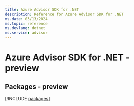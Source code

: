 ```yaml
---
title: Azure Advisor SDK for .NET
description: Reference for Azure Advisor SDK for .NET
ms.date: 03/13/2024
ms.topic: reference
ms.devlang: dotnet
ms.service: advisor
---
```

# Azure Advisor SDK for .NET - preview
## Packages - preview
[!INCLUDE [packages](advisor-index.md)]